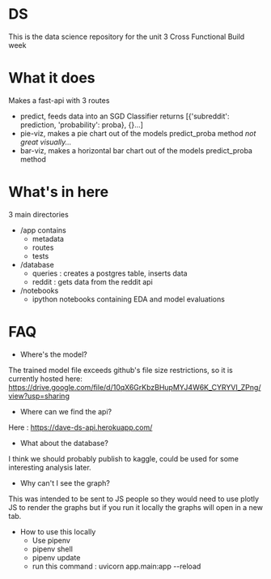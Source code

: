 # DS

This is the data science repository for the unit 3 Cross Functional Build week

# What it does
Makes a fast-api with 3 routes
- predict, feeds data into an SGD Classifier returns [{'subreddit': prediction, 'probability': proba}, {}...]
- pie-viz, makes a pie chart out of the models predict_proba method *not great visually...*
- bar-viz, makes a horizontal bar chart out of the models predict_proba method

# What's in here
3 main directories

- /app contains
  - metadata
  - routes
  - tests
- /database
  - queries : creates a postgres table, inserts data
  - reddit : gets data from the reddit api
- /notebooks
  - ipython notebooks containing EDA and model evaluations

# FAQ
- Where's the model?

The trained model file exceeds github's file size restrictions, 
so it is currently hosted here: https://drive.google.com/file/d/10qX6GrKbzBHupMYJ4W6K_CYRYVI_ZPng/view?usp=sharing

- Where can we find the api?

Here : https://dave-ds-api.herokuapp.com/

- What about the database?

I think we should probably publish to kaggle, could be used for some interesting analysis later.

- Why can't I see the graph?

This was intended to be sent to JS people so they would need to use plotly JS to render the graphs but if you run it 
locally the graphs will open in a new tab.

- How to use this locally
  - Use pipenv
  - pipenv shell
  - pipenv update
  - run this command : uvicorn app.main:app --reload

